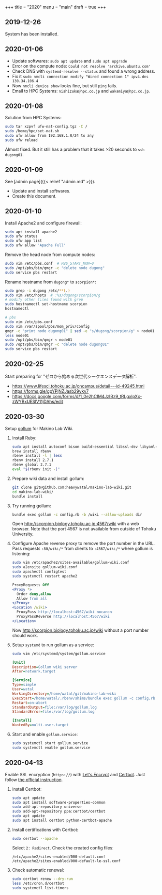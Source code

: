 +++
title = "2020"
menu = "main"
draft = true
+++

## 2019-12-26

System has been installed.

## 2020-01-06

- Update softwares: `sudo apt update` and `sudo apt upgrade`
- Error on the compute node: `Could not resolve 'archive.ubuntu.com'`
- Check DNS with `systemd-resolve --status` and found a wrong address.
- Fix it `sudo nmcli connection modify "Wired connection 1" ipv4.dns 130.34.106.4`
- Now `nmcli device show` looks fine, but still `ping` fails.
- Email to HPC Systems: `nishizuka@hpc.co.jp` and `wakamiya@hpc.co.jp`.

## 2020-01-08

Solution from HPC Systems:

```sh
sudo tar xzpvf ufw-nat-config.tgz -C /
sudo /home/hpc/set-nat.sh
sudo ufw allow from 192.168.1.0/24 to any
sudo ufw reload
```

Almost fixed.
But it still has a problem that it takes >20 seconds to `ssh dugong01`.


## 2020-01-09

See [admin page]({{< relref "admin.md" >}}).

- Update and install softwares.
- Create this document.


## 2020-01-10

Install Apache2 and configure firewall:
```sh
sudo apt install apache2
sudo ufw status
sudo ufw app list
sudo ufw allow 'Apache Full'
```

Remove the head node from compute nodes:
```sh
sudo vim /etc/pbs.conf  # PBS_START_MOM=0
sudo /opt/pbs/bin/qmgr -c "delete node dugong"
sudo service pbs restart
```

Rename hostname from `dugong*` to `scorpion*`:
```sh
sudo grep -i dugong /etc/**(.)
sudo vim /etc/hosts  # :%s/dugong/scorpion/g
# modify other files found with grep
sudo hostnamectl set-hostname scorpion
hostnamectl

# pbs
sudo vim /etc/pbs.conf
sudo vim /var/spool/pbs/mom_priv/config
qmgr -c "print node dugong01" | sed -e "s/dugong/scorpion/g" > node01
less node01
sudo /opt/pbs/bin/qmgr < node01
sudo /opt/pbs/bin/qmgr -c "delete node dugong01"
sudo service pbs restart
```


## 2020-02-25

Start preparing for "ゼロから始める次世代シークエンスデータ解析".

- https://www.lifesci.tohoku.ac.jp/oncampus/detail---id-49245.html
- https://forms.gle/gpYPjNZJasb29vkv7
- https://docs.google.com/forms/d/1_0e2hCIM4JzIBz9_tRLgxIpXx-zWYBxUESlV11jDAhs/edit


## 2020-03-30

Setup [gollum](https://github.com/gollum/gollum) for Makino Lab Wiki.

1.  Install Ruby:

    ```sh
    sudo apt install autoconf bison build-essential libssl-dev libyaml-dev libreadline-dev zlib1g-dev libncurses5-dev libffi-dev libgdbm6 libgdbm-dev
    brew install rbenv
    rbenv install -l | less
    rbenv install 2.7.1
    rbenv global 2.7.1
    eval "$(rbenv init -)"
    ```

1.  Prepare wiki data and install gollum:

    ```sh
    git clone git@github.com:heavywatal/makino-lab-wiki.git
    cd makino-lab-wiki/
    bundle install
    ```

1.  Try running gollum:

    ```sh
    bundle exec gollum -c config.rb -b /wiki --allow-uploads dir
    ```

    Open <http://scorpion.biology.tohoku.ac.jp:4567/wiki> with a web browser.
    Note that the port 4567 is not available from outside of Tohoku University.

1.  Configure Apache reverse proxy to remove the port number in the URL.
    Pass requests `:80/wiki/*` from clients to `:4567/wiki/*` where gollum is listening:

    ```sh
    sudo vim /etc/apache2/sites-available/gollum-wiki.conf
    sudo a2ensite gollum-wiki.conf
    sudo apachectl configtest
    sudo systemctl restart apache2
    ```

    ```apache
    ProxyRequests Off
    <Proxy *>
      Order deny,allow
      Allow from all
    </Proxy>
    <Location /wiki>
      ProxyPass http://localhost:4567/wiki nocanon
      ProxyPassReverse http://localhost:4567/wiki
    </Location>
    ```

    Now <http://scorpion.biology.tohoku.ac.jp/wiki> without a port number should work.

1.  Setup `systemd` to run gollum as a service:

    ```sh
    sudo vim /etc/systemd/system/gollum.service
    ```

    ```ini
    [Unit]
    Description=Gollum wiki server
    After=network.target

    [Service]
    Type=simple
    User=watal
    WorkingDirectory=/home/watal/git/makino-lab-wiki
    ExecStart=/home/watal/.rbenv/shims/bundle exec gollum -c config.rb -b /wiki --allow-uploads dir
    Restart=on-abort
    StandardOutput=file:/var/log/gollum.log
    StandardError=file:/var/log/gollum.log

    [Install]
    WantedBy=multi-user.target
    ```

1.  Start and enable `gollum.service`:

    ```sh
    sudo systemctl start gollum.service
    sudo systemctl enable gollum.service
    ```


## 2020-04-13

Enable SSL encryption (`https://`) with
[Let's Encrypt](https://letsencrypt.org/) and
[Certbot](https://certbot.eff.org/).
Just follow [the official instruction](https://certbot.eff.org/lets-encrypt/ubuntubionic-apache).

1.  Install Certbot:

    ```sh
    sudo apt update
    sudo apt install software-properties-common
    sudo add-apt-repository universe
    sudo add-apt-repository ppa:certbot/certbot
    sudo apt update
    sudo apt install certbot python-certbot-apache
    ```

1.  Install certifications with Certbot:

    ```sh
    sudo certbot --apache
    ```

    Select `2: Redirect`.
    Check the created config files:
    ```
    /etc/apache2/sites-enabled/000-default.conf
    /etc/apache2/sites-enabled/000-default-le-ssl.conf
    ```

1.  Check automatic renewal:

    ```sh
    sudo certbot renew --dry-run
    less /etc/cron.d/certbot
    sudo systemctl list-timers
    ```

